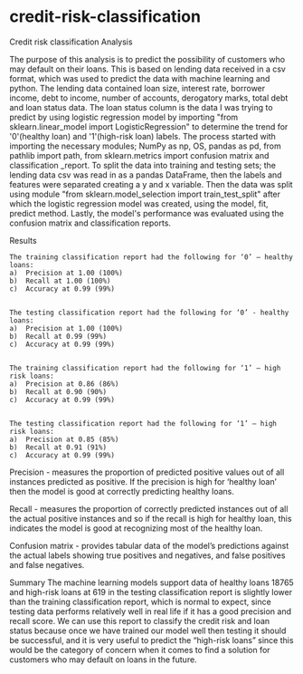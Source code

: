 # credit-risk-classification

Credit risk classification Analysis


The purpose of this analysis is to predict the possibility of customers who may default on their loans. This is based on lending data received in a csv format, which was used to predict the data with machine learning and python. The lending data contained loan size, interest rate, borrower income, debt to income, number of accounts, derogatory marks, total debt and loan status data. The loan status column is the data I was trying to predict by using logistic regression model by importing "from sklearn.linear_model import LogisticRegression" to determine the trend for '0'(healthy loan) and '1'(high-risk loan) labels. The process started with importing the necessary modules; NumPy as np, OS, pandas as pd, from pathlib import path, from sklearn.metrics import confusion matrix and classification _report. To split the data into training and testing sets; the lending data csv was read in as a pandas DataFrame, then the labels and features were separated creating a y and x variable. Then the data was split using module "from sklearn.model_selection import train_test_split" after which the logistic regression model was created, using the model, fit, predict method. Lastly, the model's performance was evaluated using the confusion matrix and classification reports.


Results


    The training classification report had the following for ‘0’ – healthy loans:
    a)	Precision at 1.00 (100%)
    b)	Recall at 1.00 (100%)
    c)	Accuracy at 0.99 (99%)

    
    The testing classification report had the following for ‘0’ - healthy loans:
    a)	Precision at 1.00 (100%)
    b)	Recall at 0.99 (99%)
    c)	Accuracy at 0.99 (99%)

    
    The training classification report had the following for ‘1’ – high risk loans:
    a)	Precision at 0.86 (86%)
    b)	Recall at 0.90 (90%)
    c)	Accuracy at 0.99 (99%)
   
   
    The testing classification report had the following for ‘1’ – high risk loans:
    a)	Precision at 0.85 (85%)
    b)	Recall at 0.91 (91%)
    c)	Accuracy at 0.99 (99%)

Precision - measures the proportion of predicted positive values out of all instances predicted as positive. If the precision is high for ‘healthy loan’ then the model is good at correctly predicting healthy loans.

Recall - measures the proportion of correctly predicted instances out of all the actual positive instances and so if the recall is high for healthy loan, this indicates the model is good at recognizing most of the healthy loan.

Confusion matrix - provides tabular data of the model’s predictions against the actual labels showing true positives and negatives, and false positives and false negatives.


Summary
The machine learning models support data of healthy loans 18765 and high-risk loans at 619 in the testing classification report is slightly lower than the training classification report, which is normal to expect, since testing data performs relatively well in real life if it has a good precision and recall score. We can use this report to classify the credit risk and loan status because once we have trained our model well then testing it should be successful, and it is very useful to predict the “high-risk loans” since this would be the category of concern when it comes to find a solution for customers who may default on loans in the future.
    
